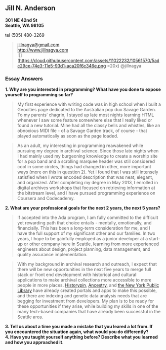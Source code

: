 ## Jill N. Anderson  
**301 NE 42nd St**  
**Seattle, WA 98105**    

tel (505) 480-3269  
  
>jillnagya@gmail.com  
>http://www.jillnagya.com  
>![](https://cloud.githubusercontent.com/assets/11022232/10561570/5adc29ce-74e3-11e5-93d1-aca20f6c346e.png =20x) @jillnagya  

    
### Essay Answers

**1. Why are you interested in programming? What have you done to expose yourself to programming so far?**  
>My first experience with writing code was in high school when I built a Geocities page dedicated to the Australian pop duo Savage Garden. To my parents’ chagrin, I stayed up late most nights learning HTML whenever I saw some feature somewhere else that I really liked or found a new tutorial. Mine had all the classy bells and whistles, like an obnoxious MIDI file - of a Savage Garden track, of course - that played automatically as soon as the page loaded.  

>As an adult, my interesting in programming reawakened while pursuing my degree in archival science. Since those late nights when I had mainly used my burgeoning knowledge to create a worship site for a pop band and a scrolling marquee header was still considered cool in some circles, things had changed in other, more important ways (more on this in question 2). Yet I found that I was still intensely satisfied when I wrote encoded description that was neat, elegant, and organized. After completing my degree in May 2013, I enrolled in digital archives workshops that focused on retrieving information at the bitstream level, and I have pursued programming experience on Coursera and Codecademy.  

**2. What are your professional goals for the next 2 years, the next 5 years?**  
>If accepted into the Ada program, I am fully committed to the difficult yet rewarding path that choice entails - mentally, emotionally, and financially. This has been a long-term consideration for me, and I have the full support of my significant other and our families. In two years, I hope to be gainfully employed as a junior developer at a start-up or other company here in Seattle, learning from more experienced engineers about design, project planning, data management, and quality assurance implementation.  

>With my background in archival research and outreach, I expect that there will be new opportunities in the next five years to merge full stack or front end development with historical and cultural applications to make archival collections more accessible to more people in more places. [Historypin](http://www.historypin.org), [Ancestry](http://www.ancestry.com), and [the New York Public Library](http://www.nypl.org) have already created portals and apps to make this possible, and there are indexing and genetic data analysis needs that are begging for investment from developers. My plan is to be ready for these opportunities if they arise, while building my skills in one of the many tech-based companies that have already been successful in the Seattle area.  

**3. Tell us about a time you made a mistake that you leared a lot from. If you encountered the situation again, what would you do differently?**  
**4. Have you taught yourself anything before? Describe what you learned and how you approached it.**  
